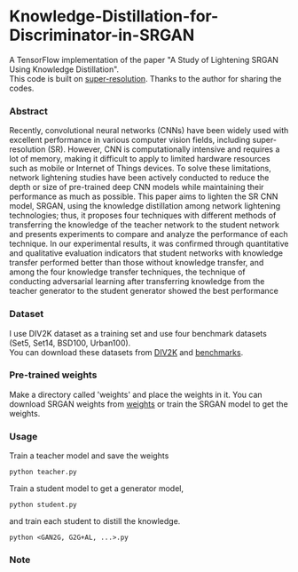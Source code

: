 # Knowledge-Distillation-for-Discriminator-in-SRGAN

A TensorFlow implementation of the paper "A Study of Lightening SRGAN Using Knowledge Distillation".  
This code is built on [super-resolution](https://github.com/krasserm/super-resolution.git). Thanks to the author for sharing the codes.

### Abstract
Recently, convolutional neural networks (CNNs) have been widely used with excellent performance in various computer vision fields, including super-resolution (SR). However, CNN is computationally intensive and requires a lot of memory, making it difficult to apply to limited hardware resources such as mobile or Internet of Things devices. To solve these limitations, network lightening studies have been actively conducted to reduce the depth or size of pre-trained deep CNN models while maintaining their performance as much as possible. This paper aims to lighten the SR CNN model, SRGAN, using the knowledge distillation among network lightening technologies; thus, it proposes four techniques with different methods of transferring the knowledge of the teacher network to the student network and presents experiments to compare and analyze the performance of each technique. In our experimental results, it was confirmed through quantitative and qualitative evaluation indicators that student networks with knowledge transfer performed better than those without knowledge transfer, and among the four
knowledge transfer techniques, the technique of conducting adversarial learning after transferring knowledge from the teacher generator to the student generator showed the best performance

### Dataset
I use DIV2K dataset as a training set and use four benchmark datasets (Set5, Set14, BSD100, Urban100).  
You can download these datasets from [DIV2K](https://data.vision.ee.ethz.ch/cvl/DIV2K/) and [benchmarks](https://cv.snu.ac.kr/research/EDSR/benchmark.tar).

### Pre-trained weights
Make a directory called 'weights' and place the weights in it.
You can download SRGAN weights from [weights](https://martin-krasser.de/sisr/weights-srgan.tar.gz) or train the SRGAN model to get the weights.  

### Usage
Train a teacher model and save the weights
```
python teacher.py
```
Train a student model to get a generator model,
```
python student.py
```
and train each student to distill the knowledge.
```
python <GAN2G, G2G+AL, ...>.py
```

### Note


